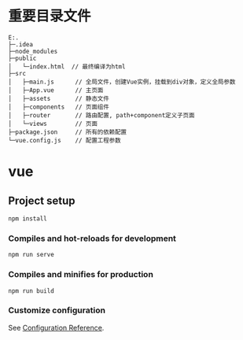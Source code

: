 # 重要目录文件
```
E:.
├─.idea
├─node_modules      
├─public
│   └─index.html  // 最终编译为html
├─src
│   ├─main.js      // 全局文件，创建Vue实例，挂载到div对象，定义全局参数 
│   ├─App.vue      // 主页面
│   ├─assets       // 静态文件
│   ├─components   // 页面组件
│   ├─router       // 路由配置, path+component定义子页面
│   └─views        // 页面
├─package.json     // 所有的依赖配置
└─vue.config.js    // 配置工程参数
```


# vue

## Project setup
```
npm install
```

### Compiles and hot-reloads for development
```
npm run serve
```

### Compiles and minifies for production
```
npm run build
```

### Customize configuration
See [Configuration Reference](https://cli.vuejs.org/config/).
